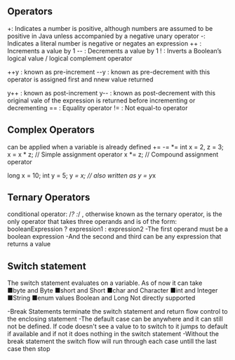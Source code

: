 ## Operators
+: Indicates a number is positive, although numbers are assumed to be positive in Java unless accompanied by a negative unary operator
-: Indicates a literal number is negative or negates an expression
++ : Increments a value by 1
-- : Decrements a value by 1
!  : Inverts a Boolean’s logical value / logical complement operator 

++y : known as pre-increment
--y : known as pre-decrement
   with this operator is assigned first and nnew value returned

y++ : known as post-increment
y-- : known as post-decrement
   with this original vale of the expression is returned before incrementing or decrementing
== : Equality operator
!= : Not equal-to operator

## Complex Operators
can be applied when a variable is already defined
+=
-=
*=
int x = 2, z = 3;
x = x * z; // Simple assignment operator
x *= z; // Compound assignment operator

long x = 10;
int y = 5;
y *= x; // also written as y = y*x

## Ternary Operators
conditional operator: /*? :*/ , otherwise known as the ternary operator, is the only operator
that takes three operands and is of the form: booleanExpression ? expression1 : expression2
-The first operand must be a boolean expression 
-And the second and third can be any expression that returns a value

## Switch statement
The switch statement evaluates on a variable. As of now it can take  
■byte and Byte
■short and Short
■char and Character
■int and Integer
■String
■enum values
Boolean and Long Not directly supported

-Break Statements terminate the switch statement and return flow
control to the enclosing statement
-The default case can be anywhere and it can still not be defined. If code doesn't see a value to to switch to  it jumps to default if available
and if not it does nothing in the switch statement
-Without the break statement the switch flow will  run through each case untill the last case then stop
